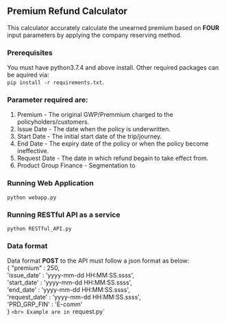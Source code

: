 ## Premium Refund Calculator
This calculator accurately calculate the unearned premium based on **FOUR** input parameters by applying the company reserving method.

### Prerequisites
You must have python3.7.4 and above install. Other required packages can be aquired via:<br>
`pip install -r requirements.txt`.

### Parameter required are:
1. Premium - The original GWP/Premmium charged to the policyholders/customers.
2. Issue Date - The date when the policy is underwritten.
3. Start Date - The initial start date of the trip/journey.
4. End Date - The expiry date of the policy or when the policy become ineffective.
5. Request Date - The date in which refund begain to take effect from.
6. Product Group Finance - Segmentation to



### Running Web Application
`python webapp.py`

### Running RESTful API as a service
`python RESTful_API.py`

### Data format
Data format **POST** to the API must follow a json format as below:<br>
{
"premium"      : 250,<br>
'issue_date'   : 'yyyy-mm-dd HH:MM:SS.ssss',<br>
'start_date'   : 'yyyy-mm-dd HH:MM:SS.ssss',<br>
'end_date'     : 'yyyy-mm-dd HH:MM:SS.ssss',<br>
'request_date' : 'yyyy-mm-dd HH:MM:SS.ssss',<br>
'PRD_GRP_FIN'  : 'E-comm'<br>
}
`<br>
Example are in `request.py`

